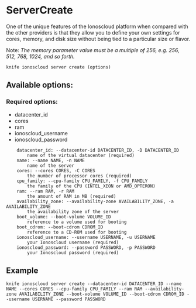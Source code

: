 # ServerCreate

One of the unique features of the Ionoscloud platform when compared with the other providers is that they allow you to define your own settings for cores, memory, and disk size without being tied to a particular size or flavor.

Note: *The memory parameter value must be a multiple of 256, e.g. 256, 512, 768, 1024, and so forth.*

```text
knife ionoscloud server create (options)
```

## Available options:

### Required options:

* datacenter_id
* cores
* ram
* ionoscloud_username
* ionoscloud_password

```text
    datacenter_id: --datacenter-id DATACENTER_ID, -D DATACENTER_ID
        name of the virtual datacenter (required)
    name: --name NAME, -n NAME
        name of the server
    cores: --cores CORES, -C CORES
        the number of processor cores (required)
    cpu_family: --cpu-family CPU_FAMILY, -f CPU_FAMILY
        the family of the CPU (INTEL_XEON or AMD_OPTERON)
    ram: --ram RAM, -r RAM
        the amount of RAM in MB (required)
    availability_zone: --availability-zone AVAILABILITY_ZONE, -a AVAILABILITY_ZONE
        the availability zone of the server
    boot_volume: --boot-volume VOLUME_ID
        reference to a volume used for booting
    boot_cdrom: --boot-cdrom CDROM_ID
        reference to a CD-ROM used for booting
    ionoscloud_username: --username USERNAME, -u USERNAME
        your Ionoscloud username (required)
    ionoscloud_password: --password PASSWORD, -p PASSWORD
        your Ionoscloud password (required)
```

## Example

```text
knife ionoscloud server create --datacenter-id DATACENTER_ID --name NAME --cores CORES --cpu-family CPU_FAMILY --ram RAM --availability-zone AVAILABILITY_ZONE --boot-volume VOLUME_ID --boot-cdrom CDROM_ID --username USERNAME --password PASSWORD
```
